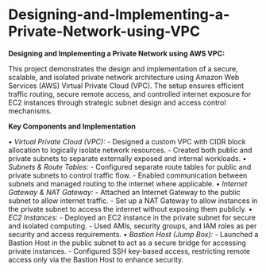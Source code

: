 # Designing-and-Implementing-a-Private-Network-using-VPC

**Designing and Implementing a Private Network using AWS VPC:**  <br>

This project demonstrates the design and implementation of a secure, scalable, and isolated private network architecture using Amazon Web Services (AWS) Virtual Private Cloud (VPC). The setup ensures efficient traffic routing, secure remote access, and controlled internet exposure for EC2 instances through strategic subnet design and access control mechanisms.  <br>

**Key Components and Implementation**

 • *Virtual Private Cloud (VPC):*
    - Designed a custom VPC with CIDR block allocation to logically isolate network resources.
    - Created both public and private subnets to separate externally exposed and internal workloads.
• *Subnets & Route Tables:*
    - Configured separate route tables for public and private subnets to control traffic flow.
    - Enabled communication between subnets and managed routing to the internet where applicable.
• *Internet Gateway & NAT Gateway:*
    - Attached an Internet Gateway to the public subnet to allow internet traffic.
    - Set up a NAT Gateway to allow instances in the private subnet to access the internet without exposing them publicly.
• *EC2 Instances:*
    - Deployed an EC2 instance in the private subnet for secure and isolated computing.
    - Used AMIs, security groups, and IAM roles as per security and access requirements.
• *Bastion Host (Jump Box):*
    - Launched a Bastion Host in the public subnet to act as a secure bridge for accessing private instances.
    - Configured SSH key-based access, restricting remote access only via the Bastion Host to enhance security.
